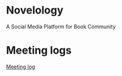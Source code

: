 # Novelology
A Social Media Platform for Book Community
# Meeting logs
[Meeting log](https://github.com/WSU-4110/Novelology/wiki)
